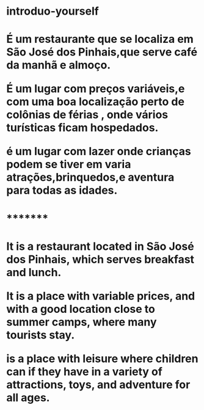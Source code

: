 # introduo-yourself
<h1 Dulce colônia 
<p> É um restaurante que se localiza em São José 
dos Pinhais,que serve café da manhã e almoço.
<p> É um lugar com preços variáveis,e com uma boa localização perto de colônias de férias ,
onde vários turísticas ficam hospedados.
<p>é um lugar com lazer onde crianças podem se tiver 
em varia atrações,brinquedos,e aventura para todas as idades.<h1>
*******
<h1 Dulce cologne
 <p> It is a restaurant located in São José
 dos Pinhais, which serves breakfast and lunch.
 <p> It is a place with variable prices, and with a good location close to summer camps,
 where many tourists stay.
 <p>is a place with leisure where children can if they have
 in a variety of attractions, toys, and adventure for all ages.<h1>

